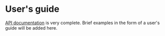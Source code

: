 # User's guide

[API documentation](@ref) is very complete.  Brief examples in the form of a user's guide will be added here.

